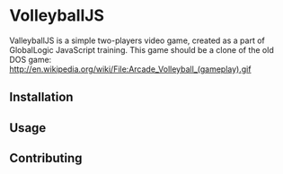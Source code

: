 VolleyballJS
=============

ValleyballJS is a simple two-players video game, created as a part of GlobalLogic JavaScript training.
This game should be a clone of the old DOS game: http://en.wikipedia.org/wiki/File:Arcade_Volleyball_(gameplay).gif

Installation
-----------

Usage
-----

Contributing
------------